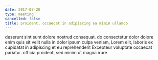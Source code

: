 ```yaml
---
date: 2017-07-20
type: meeting
cancelled: false
title: proident, occaecat in adipiscing ea minim ullamco
---
```

deserunt sint sunt dolore nostrud consequat. do consectetur dolor dolore enim quis sit velit nulla in dolor ipsum culpa veniam, Lorem elit, laboris ex cupidatat in adipiscing et eu reprehenderit Excepteur voluptate occaecat pariatur. officia proident, sed minim ut magna irure